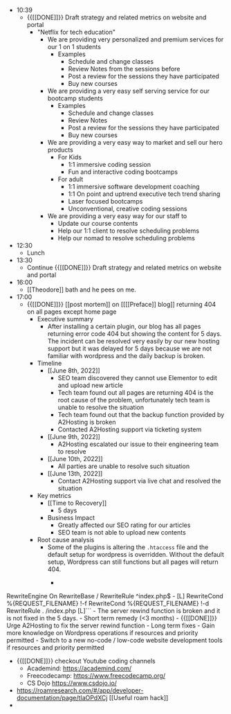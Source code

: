 - 10:39
    - {{[[DONE]]}}  Draft strategy and related metrics on website and portal
        - "Netflix for tech education"
            - We are providing very personalized and premium services for our 1 on 1 students
                - Examples
                    - Schedule and change classes
                    - Review Notes from the sessions before
                    - Post a review for the sessions they have participated
                    - Buy new courses
            - We are providing a very easy self serving service for our bootcamp students
                - Examples
                    - Schedule and change classes
                    - Review Notes
                    - Post a review for the sessions they have participated
                    - Buy new courses
            - We are providing a very easy way to market and sell our hero products
                - For Kids
                    - 1:1 immersive coding session
                    - Fun and interactive coding bootcamps
                - For adult
                    - 1:1 immersive software development coaching
                    - 1:1 On point and uptrend executive tech trend sharing
                    - Laser focused bootcamps
                    - Unconventional, creative coding sessions
            - We are providing a very easy way for our staff to
                - Update our course contents
                - Help our 1:1 client to resolve scheduling problems
                - Help our nomad to resolve scheduling problems
- 12:30
    - Lunch
- 13:30
    - Continue {{[[DONE]]}}  Draft strategy and related metrics on website and portal
- 16:00
    - [[Theodore]] bath and he pees on me.
- 17:00
    - {{[[DONE]]}} [[post mortem]] on [[[[Preface]] blog]] returning 404 on all pages except home page
        - Executive summary
            - After installing a certain plugin, our blog has all pages returning error code 404 but showing the content for 5 days. The incident can be resolved very easily by our new hosting support but it was delayed for 5 days because we are not familiar with wordpress and the daily backup is broken. 
        - Timeline
            - [[June 8th, 2022]]
                - SEO team discovered they cannot use Elementor to edit and upload new article
                - Tech team found out all pages are returning 404 is the root cause of the problem, unfortunately tech team is unable to resolve the situation
                - Tech team found out that the backup function provided by A2Hosting is broken
                - Contacted A2Hosting support via ticketing system
            - [[June 9th, 2022]]
                - A2Hosting escalated our issue to their engineering team to resolve
            - [[June 10th, 2022]]
                - All parties are unable to resolve such situation
            - [[June 13th, 2022]]
                - Contact A2Hosting support via live chat and resolved the situation
        - Key metrics
            - [[Time to Recovery]]
                - 5 days
            - Business Impact
                - Greatly affected our SEO rating for our articles
                - SEO team is not able to upload new contents 
        - Root cause analysis
            - Some of the plugins is altering the `.htaccess` file and the default setup for wordpress is overridden. Without the default setup, Wordpress can still functions but all pages will return 404.
                - ```plain text
RewriteEngine On 
RewriteBase / 
RewriteRule ^index\.php$ - [L] 
RewriteCond %{REQUEST_FILENAME} !-f 
RewriteCond %{REQUEST_FILENAME} !-d 
RewriteRule . /index.php [L]```
            - The server rewind function is broken and it is not fixed in the 5 days.
        - Short term remedy (<3 months)
            - {{[[DONE]]}}  Urge A2Hosting to fix the server rewind function
        - Long term fixes
            - Gain more knowledge on Wordpress operations if resources and priority permitted
            - Switch to a new no-code / low-code website development tools if resources and priority permitted
- {{[[DONE]]}}  checkout Youtube coding channels
    - Academind: https://academind.com/
    - Freecodecamp: https://www.freecodecamp.org/
    - CS Dojo https://www.csdojo.io/
-  https://roamresearch.com/#/app/developer-documentation/page/tIaOPdXCj [[Useful roam hack]]
- 
